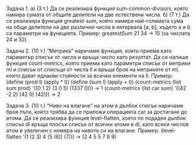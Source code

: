 Задача 1. а) (3 т.) Да се реализира функция sum-common-divisors, която намира сумата от общите делители на две естествени числа.
б) (7 т.) Да се реализира функция greatest-sum, която намира най-голямата сума на общи делители на две различни числа в интервала [a; b], където a и b са параметри на функцията.
Пример: greatestSum 21 34 → 15         (за числата 24 и 32)

Задача 2. (10 т.) “Метрика” наричаме функция, която приема като параметър списък от числа и връща число като резултат. Да се напише функция count-metrics, която приема като параметри списък от метрики ml и списък от списъци от числа ll и връща броя на метриките от ml, които дават еднакви стойности за всички елементи на ll.
Пример: 
(define (prod l) (apply * l))        (define (sum l) (apply + l)) 
(count-metrics (list sum prod) '((0 1 2) (3 0 5) (1337 0)))  → 1
(count-metrics (list car sum)  '((42 -2 2) (42 0) (42)))     → 2

Задача 3. (10 т.) “Ниво на влагане” на атом в дълбок списък наричаме броя пъти, който трябва да се приложи операцията car за достигане до атома. Да се реализира функция level-flatten, която по подаден дълбок списък dl връща плосък списък от всички атоми в dl, като всеки числов атом е увеличен с номера на нивото си на влагане.
Пример:
(level-flatten '(1 (2 3) 4 (5 (6)) (7))) → (2 4 5 5 7 9 9)

